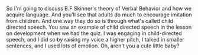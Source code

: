 So I'm going to discuss B.F Skinner's theory of Verbal Behavior and how we
acquire language. And you'll see that adults do much to encourage imitation
from children. And one way they do so is through what's called child directed
speech. You saw an example of child directed speech in the lesson on
development when we had the quiz. I was engaging in child-directed speech, and
I did so by raising my voice a higher pitch, I talked in smaller sentences, and
I used lots of emotion. Oh, aren't you a cute little baby?
